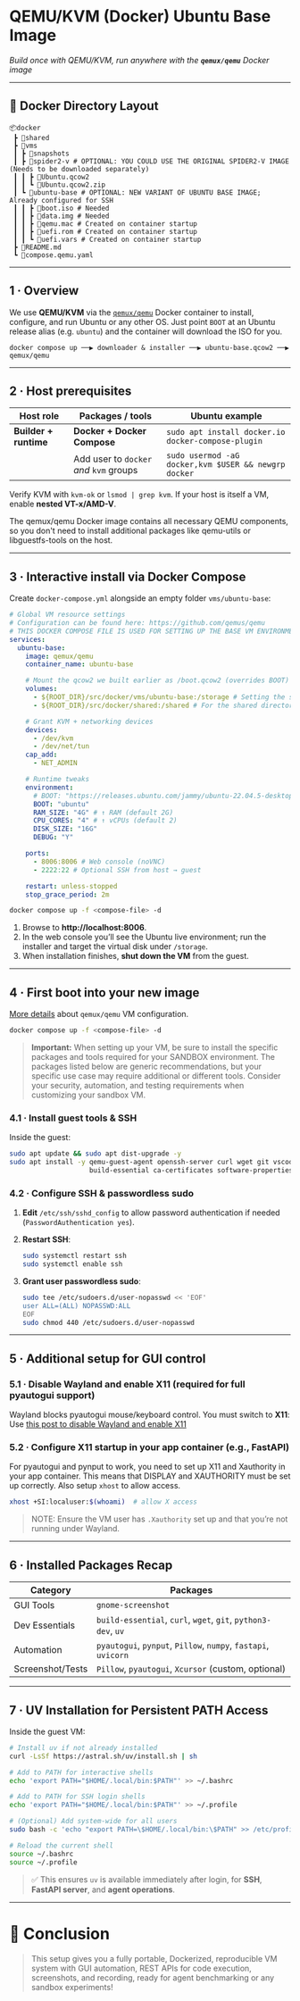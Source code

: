 # QEMU/KVM (Docker) Ubuntu Base Image

_Build once with QEMU/KVM, run anywhere with the **`qemux/qemu`** Docker image_

---

## 📂 Docker Directory Layout

```
📦docker
 ┣ 📂shared
 ┣ 📂vms
 ┃ ┣ 📂snapshots
 ┃ ┣ 📂spider2-v # OPTIONAL: YOU COULD USE THE ORIGINAL SPIDER2-V IMAGE (Needs to be downloaded separately)
 ┃ ┃ ┣ 📜Ubuntu.qcow2
 ┃ ┃ ┗ 📜Ubuntu.qcow2.zip
 ┃ ┗ 📂ubuntu-base # OPTIONAL: NEW VARIANT OF UBUNTU BASE IMAGE; Already configured for SSH
 ┃ ┃ ┣ 📜boot.iso # Needed
 ┃ ┃ ┣ 📜data.img # Needed
 ┃ ┃ ┣ 📜qemu.mac # Created on container startup
 ┃ ┃ ┣ 📜uefi.rom # Created on container startup
 ┃ ┃ ┗ 📜uefi.vars # Created on container startup
 ┣ 📜README.md
 ┗ 📜compose.qemu.yaml
```

---

## 1 · Overview

We use **QEMU/KVM** via the [`qemux/qemu`](https://github.com/qemus/qemu) Docker container to install, configure, and run Ubuntu or any other OS.
Just point `BOOT` at an Ubuntu release alias (e.g. `ubuntu`) and the container will download the ISO for you.

```
docker compose up ──▶ downloader & installer ──▶ ubuntu-base.qcow2 ──▶ qemux/qemu
```

---

## 2 · Host prerequisites

| Host role             | Packages / tools                        | Ubuntu example                                       |
| --------------------- | --------------------------------------- | ---------------------------------------------------- |
| **Builder + runtime** | **Docker + Docker Compose**             | `sudo apt install docker.io docker-compose-plugin`   |
|                       | Add user to `docker` _and_ `kvm` groups | `sudo usermod -aG docker,kvm $USER && newgrp docker` |

Verify KVM with `kvm-ok` or `lsmod | grep kvm`. If your host is itself a VM, enable **nested VT-x/AMD-V**.

The qemux/qemu Docker image contains all necessary QEMU components, so you don't need to install additional packages like qemu-utils or libguestfs-tools on the host.

---

## 3 · Interactive install via Docker Compose

Create `docker-compose.yml` alongside an empty folder `vms/ubuntu-base`:

```yaml
# Global VM resource settings
# Configuration can be found here: https://github.com/qemus/qemu
# THIS DOCKER COMPOSE FILE IS USED FOR SETTING UP THE BASE VM ENVIRONMENT
services:
  ubuntu-base:
    image: qemux/qemu
    container_name: ubuntu-base

    # Mount the qcow2 we built earlier as /boot.qcow2 (overrides BOOT)
    volumes:
      - ${ROOT_DIR}/src/docker/vms/ubuntu-base:/storage # Setting the storage directory, this will skip the BOOT download and use a local image (.iso, .qcow2, etc.). THIS SHOULD CONTAINER AN `boot.iso|.qcow2|other` FILE AND A `data.img` FILE
      - ${ROOT_DIR}/src/docker/shared:/shared # For the shared directory

    # Grant KVM + networking devices
    devices:
      - /dev/kvm
      - /dev/net/tun
    cap_add:
      - NET_ADMIN

    # Runtime tweaks
    environment:
      # BOOT: "https://releases.ubuntu.com/jammy/ubuntu-22.04.5-desktop-amd64.iso" # Downloads the Spider2-V
      BOOT: "ubuntu"
      RAM_SIZE: "4G" # ↑ RAM (default 2G)
      CPU_CORES: "4" # ↑ vCPUs (default 2)
      DISK_SIZE: "16G"
      DEBUG: "Y"

    ports:
      - 8006:8006 # Web console (noVNC)
      - 2222:22 # Optional SSH from host → guest

    restart: unless-stopped
    stop_grace_period: 2m
```

```bash
docker compose up -f <compose-file> -d
```

1. Browse to **http://localhost:8006**.
2. In the web console you’ll see the Ubuntu live environment; run the installer and target the virtual disk under `/storage`.
3. When installation finishes, **shut down the VM** from the guest.

---

## 4 · First boot into your new image

[More details](https://github.com/qemus/qemu?tab=readme-ov-file#faq-) about `qemux/qemu` VM configuration.

```bash
docker compose up -f <compose-file> -d
```

> **Important:** When setting up your VM, be sure to install the specific packages and tools required for your SANDBOX environment. The packages listed below are generic recommendations, but your specific use case may require additional or different tools. Consider your security, automation, and testing requirements when customizing your sandbox VM.

### 4.1 · Install guest tools & SSH

Inside the guest:

```bash
sudo apt update && sudo apt dist-upgrade -y
sudo apt install -y qemu-guest-agent openssh-server curl wget git vscode htop net-tools \
                    build-essential ca-certificates software-properties-common gnome-screenshot
```

### 4.2 · Configure SSH & passwordless sudo

1. **Edit** `/etc/ssh/sshd_config` to allow password authentication if needed (`PasswordAuthentication yes`).
2. **Restart SSH**:

   ```bash
   sudo systemctl restart ssh
   sudo systemctl enable ssh
   ```

3. **Grant user passwordless sudo**:

   ```bash
   sudo tee /etc/sudoers.d/user-nopasswd << 'EOF'
   user ALL=(ALL) NOPASSWD:ALL
   EOF
   sudo chmod 440 /etc/sudoers.d/user-nopasswd
   ```

---

## 5 · Additional setup for GUI control

### 5.1 · Disable Wayland and enable X11 (required for full pyautogui support)

Wayland blocks pyautogui mouse/keyboard control. You must switch to **X11**:
Use [this post to disable Wayland and enable X11](https://askubuntu.com/questions/1343805/failed-to-enable-link-training-when-resuming-from-suspend/1470563#1470563)

### 5.2 · Configure X11 startup in your app container (e.g., FastAPI)

For pyautogui and pynput to work, you need to set up X11 and Xauthority in your app container.
This means that DISPLAY and XAUTHORITY must be set up correctly. Also setup `xhost` to allow access.

```bash
xhost +SI:localuser:$(whoami)  # allow X access
```

> NOTE: Ensure the VM user has `.Xauthority` set up and that you’re not running under Wayland.

---

## 6 · Installed Packages Recap

| Category         | Packages                                                       |
| ---------------- | -------------------------------------------------------------- |
| GUI Tools        | `gnome-screenshot`                                             |
| Dev Essentials   | `build-essential`, `curl`, `wget`, `git`, `python3-dev`, `uv`  |
| Automation       | `pyautogui`, `pynput`, `Pillow`, `numpy`, `fastapi`, `uvicorn` |
| Screenshot/Tests | `Pillow`, `pyautogui`, `Xcursor` (custom, optional)            |

---

## 7 · UV Installation for Persistent PATH Access

Inside the guest VM:

```bash
# Install uv if not already installed
curl -LsSf https://astral.sh/uv/install.sh | sh

# Add to PATH for interactive shells
echo 'export PATH="$HOME/.local/bin:$PATH"' >> ~/.bashrc

# Add to PATH for SSH login shells
echo 'export PATH="$HOME/.local/bin:$PATH"' >> ~/.profile

# (Optional) Add system-wide for all users
sudo bash -c 'echo "export PATH=\$HOME/.local/bin:\$PATH" >> /etc/profile'

# Reload the current shell
source ~/.bashrc
source ~/.profile
```

> ✅ This ensures `uv` is available immediately after login, for **SSH**, **FastAPI server**, and **agent operations**.

---

# 🚀 Conclusion

> This setup gives you a fully portable, Dockerized, reproducible VM system with GUI automation, REST APIs for code execution, screenshots, and recording, ready for agent benchmarking or any sandbox experiments!
